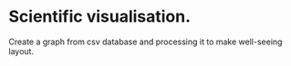 # Scientific visualisation. 

Create a graph from csv database and processing it to make well-seeing layout.

